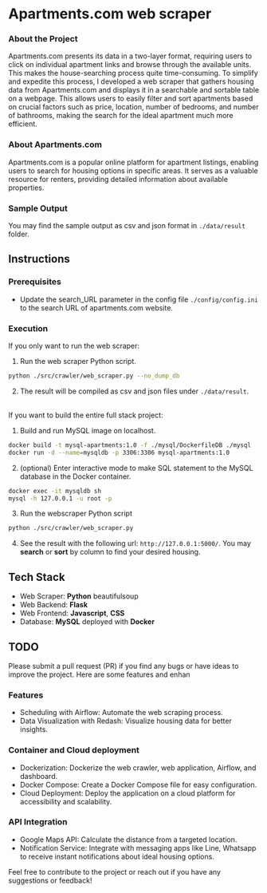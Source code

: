 # Apartments.com web scraper
### About the Project
Apartments.com presents its data in a two-layer format, requiring users to click on individual apartment links and browse through the available units. This makes the house-searching process quite time-consuming. To simplify and expedite this process, I developed a web scraper that gathers housing data from Apartments.com and displays it in a searchable and sortable table on a webpage. This allows users to easily filter and sort apartments based on crucial factors such as price, location, number of bedrooms, and number of bathrooms, making the search for the ideal apartment much more efficient.

### About Apartments.com
Apartments.com is a popular online platform for apartment listings, enabling users to search for housing options in specific areas. It serves as a valuable resource for renters, providing detailed information about available properties.

### Sample Output
You may find the sample output as csv and json format in `./data/result` folder.

## Instructions
### Prerequisites
* Update the search_URL parameter in the config file `./config/config.ini` to the search URL of apartments.com website.
### Execution
If you only want to run the web scraper: 
1. Run the web scraper Python script.
```bash
python ./src/crawler/web_scraper.py --no_dump_db
```
2. The result will be compiled as csv and json files under `./data/result`.
<br><br>

If you want to build the entire full stack project:
1. Build and run MySQL image on localhost.
```bash
docker build -t mysql-apartments:1.0 -f ./mysql/DockerfileDB ./mysql
docker run -d --name=mysqldb -p 3306:3306 mysql-apartments:1.0
```
2. (optional) Enter interactive mode to make SQL statement to the MySQL database in the Docker container.
```bash
docker exec -it mysqldb sh
mysql -h 127.0.0.1 -u root -p
```
3. Run the webscraper Python script
```bash
python ./src/crawler/web_scraper.py
```
4. See the result with the following url: `http://127.0.0.1:5000/`. You may **search** or **sort** by column to find your desired housing.

## Tech Stack
* Web Scraper: **Python** beautifulsoup
* Web Backend: **Flask**
* Web Frontend: **Javascript**, **CSS**
* Database: **MySQL** deployed with **Docker**

## TODO
Please submit a pull request (PR) if you find any bugs or have ideas to improve the project. Here are some features and enhan

### Features
* Scheduling with Airflow: Automate the web scraping process.
* Data Visualization with Redash: Visualize housing data for better insights.
### Container and Cloud deployment
* Dockerization: Dockerize the web crawler, web application, Airflow, and dashboard.
* Docker Compose: Create a Docker Compose file for easy configuration.
* Cloud Deployment: Deploy the application on a cloud platform for accessibility and scalability.
### API Integration
* Google Maps API: Calculate the distance from a targeted location.
* Notification Service: Integrate with messaging apps like Line, Whatsapp to receive instant notifications about ideal housing options.

Feel free to contribute to the project or reach out if you have any suggestions or feedback!